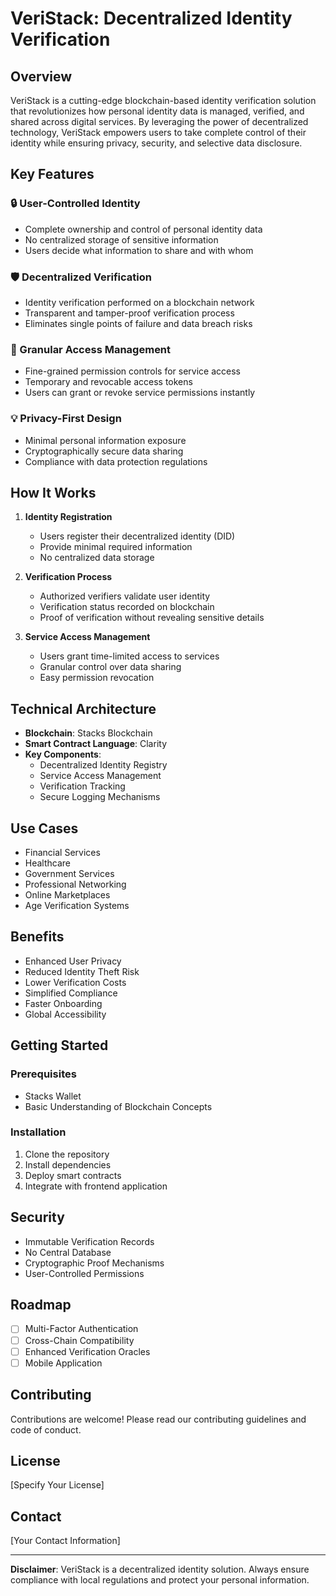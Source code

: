 # VeriStack: Decentralized Identity Verification

## Overview

VeriStack is a cutting-edge blockchain-based identity verification solution that revolutionizes how personal identity data is managed, verified, and shared across digital services. By leveraging the power of decentralized technology, VeriStack empowers users to take complete control of their identity while ensuring privacy, security, and selective data disclosure.

## Key Features

### 🔒 User-Controlled Identity
- Complete ownership and control of personal identity data
- No centralized storage of sensitive information
- Users decide what information to share and with whom

### 🛡️ Decentralized Verification
- Identity verification performed on a blockchain network
- Transparent and tamper-proof verification process
- Eliminates single points of failure and data breach risks

### 🔐 Granular Access Management
- Fine-grained permission controls for service access
- Temporary and revocable access tokens
- Users can grant or revoke service permissions instantly

### 💡 Privacy-First Design
- Minimal personal information exposure
- Cryptographically secure data sharing
- Compliance with data protection regulations

## How It Works

1. **Identity Registration**
   - Users register their decentralized identity (DID)
   - Provide minimal required information
   - No centralized data storage

2. **Verification Process**
   - Authorized verifiers validate user identity
   - Verification status recorded on blockchain
   - Proof of verification without revealing sensitive details

3. **Service Access Management**
   - Users grant time-limited access to services
   - Granular control over data sharing
   - Easy permission revocation

## Technical Architecture

- **Blockchain**: Stacks Blockchain
- **Smart Contract Language**: Clarity
- **Key Components**:
  - Decentralized Identity Registry
  - Service Access Management
  - Verification Tracking
  - Secure Logging Mechanisms

## Use Cases

- Financial Services
- Healthcare
- Government Services
- Professional Networking
- Online Marketplaces
- Age Verification Systems

## Benefits

- Enhanced User Privacy
- Reduced Identity Theft Risk
- Lower Verification Costs
- Simplified Compliance
- Faster Onboarding
- Global Accessibility

## Getting Started

### Prerequisites
- Stacks Wallet
- Basic Understanding of Blockchain Concepts

### Installation
1. Clone the repository
2. Install dependencies
3. Deploy smart contracts
4. Integrate with frontend application

## Security

- Immutable Verification Records
- No Central Database
- Cryptographic Proof Mechanisms
- User-Controlled Permissions

## Roadmap

- [ ] Multi-Factor Authentication
- [ ] Cross-Chain Compatibility
- [ ] Enhanced Verification Oracles
- [ ] Mobile Application

## Contributing

Contributions are welcome! Please read our contributing guidelines and code of conduct.

## License

[Specify Your License]

## Contact

[Your Contact Information]

---

**Disclaimer**: VeriStack is a decentralized identity solution. Always ensure compliance with local regulations and protect your personal information.